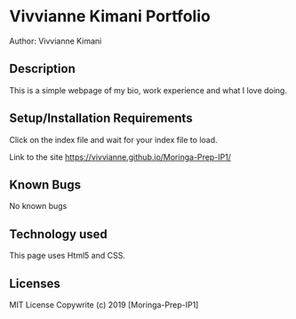 # Vivvianne Kimani Portfolio

Author: Vivvianne Kimani


## Description
This is a simple webpage of my bio, work experience and what I love doing.

## Setup/Installation Requirements
Click on the index file and wait for your index file to load.

Link to the site  https://vivvianne.github.io/Moringa-Prep-IP1/

## Known Bugs
No known bugs

## Technology used
This page uses Html5 and CSS.


## Licenses
MIT License
Copywrite (c) 2019 [Moringa-Prep-IP1]
